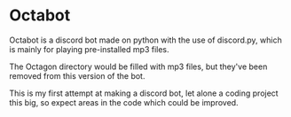 # Octabot
Octabot is a discord bot made on python with the use of discord.py, which is mainly for playing pre-installed mp3 files.

The Octagon directory would be filled with mp3 files, but they've been removed from this version of the bot.

This is my first attempt at making a discord bot, let alone a coding project this big, so expect areas in the code which could be improved.

